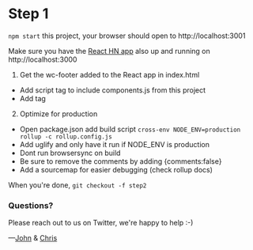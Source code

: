 # Step 1

`npm start` this project, your browser should open to http://localhost:3001

Make sure you have the [React HN app](https://github.com/ComcastSamples/reacthnpwa) also up and running on http://localhost:3000

1. Get the wc-footer added to the React app in index.html

  * Add script tag to include components.js from this project
  * Add <wc-footer> tag
2. Optimize for production

  * Open package.json add build script `cross-env NODE_ENV=production rollup -c rollup.config.js`
  * Add uglify and only have it run if NODE_ENV is production
  * Dont run browsersync on build
  * Be sure to remove the comments by adding {comments:false}
  * Add a sourcemap for easier debugging (check rollup docs)

When you're done, `git checkout -f step2`

### Questions?

Please reach out to us on Twitter, we're happy to help :-)

—[John](https://twitter.com/JohnRiv) & [Chris](https://twitter.com/chiefcll)
